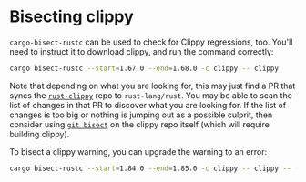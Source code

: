 # Bisecting clippy

`cargo-bisect-rustc` can be used to check for Clippy regressions, too.
You'll need to instruct it to download clippy, and run the command correctly:

```sh
cargo bisect-rustc --start=1.67.0 --end=1.68.0 -c clippy -- clippy
```

Note that depending on what you are looking for, this may just find a PR that syncs the [`rust-clippy`] repo to `rust-lang/rust`.
You may be able to scan the list of changes in that PR to discover what you are looking for.
If the list of changes is too big or nothing is jumping out as a possible culprit, then consider using [`git bisect`] on the clippy repo itself (which will require building clippy).

To bisect a clippy warning, you can upgrade the warning to an error:

```sh
cargo bisect-rustc --start=1.84.0 --end=1.85.0 -c clippy -- clippy -- --forbid clippy::useless_conversion
```

[`rust-clippy`]: https://github.com/rust-lang/rust-clippy/
[`git bisect`]: https://git-scm.com/docs/git-bisect

